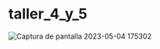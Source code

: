 # taller_4_y_5
![Captura de pantalla 2023-05-04 175302](https://user-images.githubusercontent.com/128448103/236346461-9e298005-e335-4279-914a-46f25ba0140e.png)
